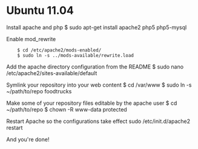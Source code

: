 Ubuntu 11.04
============

Install apache and php
    $ sudo apt-get install apache2 php5 php5-mysql

Enable mod_rewrite
```shell
    $ cd /etc/apache2/mods-enabled/
    $ sudo ln -s ../mods-available/rewrite.load
```

Add the apache directory configuration from the README
    $ sudo nano /etc/apache2/sites-available/default 

Symlink your repository into your web content
    $ cd /var/www
    $ sudo ln -s ~/path/to/repo foodtrucks

Make some of your repository files editable by the apache user
    $ cd ~/path/to/repo
    $ chown -R www-data protected

Restart Apache so the configurations take effect
    sudo /etc/init.d/apache2 restart

And you're done!
